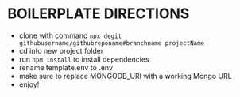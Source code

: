 # BOILERPLATE DIRECTIONS
- clone with command `npx degit githubusername/githubreponame#branchname projectName`
- cd into new project folder
- run `npm install` to install dependencies
- rename template.env to .env
- make sure to replace MONGODB_URI with a working Mongo URL
- enjoy!